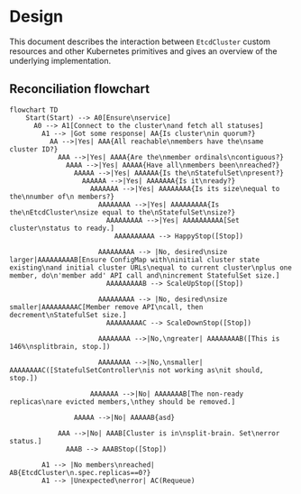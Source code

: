 # Design

This document describes the interaction between `EtcdCluster` custom resources and other Kubernetes
primitives and gives an overview of the underlying implementation.

## Reconciliation flowchart

```mermaid
flowchart TD
    Start(Start) --> A0[Ensure\nservice]
      A0 --> A1[Connect to the cluster\nand fetch all statuses]
        A1 --> |Got some response| AA{Is cluster\nin quorum?}
          AA -->|Yes| AAA{All reachable\nmembers have the\nsame cluster ID?}
            AAA -->|Yes| AAAA{Are the\nmember ordinals\ncontiguous?}
              AAAA -->|Yes| AAAAA{Have all\nmembers been\nreached?}
                AAAAA -->|Yes| AAAAAA{Is the\nStatefulSet\npresent?}
                  AAAAAA -->|Yes| AAAAAAA{Is it\nready?}
                    AAAAAAA -->|Yes| AAAAAAAA{Is its size\nequal to the\nnumber of\n members?}
                      AAAAAAAA -->|Yes| AAAAAAAAA{Is the\nEtcdCluster\nsize equal to the\nStatefulSet\nsize?}
                        AAAAAAAAA -->|Yes| AAAAAAAAAA[Set cluster\nstatus to ready.]
                          AAAAAAAAAA --> HappyStop([Stop])

                      AAAAAAAAA --> |No, desired\nsize larger|AAAAAAAAAB[Ensure ConfigMap with\ninitial cluster state existing\nand initial cluster URLs\nequal to current cluster\nplus one member, do\n'member add' API call and\nincrement StatefulSet size.]
                        AAAAAAAAAB --> ScaleUpStop([Stop])

                      AAAAAAAAA --> |No, desired\nsize smaller|AAAAAAAAAC[Member remove API\ncall, then decrement\nStatefulSet size.]
                        AAAAAAAAAC --> ScaleDownStop([Stop])

                      AAAAAAAA -->|No,\ngreater| AAAAAAAAB([This is 146%\nsplitbrain, stop.])

                      AAAAAAAA -->|No,\nsmaller| AAAAAAAAC([StatefulSetController\nis not working as\nit should, stop.])

                    AAAAAAA -->|No| AAAAAAAB[The non-ready replicas\nare evicted members,\nthey should be removed.]

                AAAAA -->|No| AAAAAB{asd}

            AAA -->|No| AAAB[Cluster is in\nsplit-brain. Set\nerror status.]
              AAAB --> AAABStop([Stop])

        A1 --> |No members\nreached| AB{EtcdCluster\n.spec.replicas==0?}
        A1 --> |Unexpected\nerror| AC(Requeue)
```
<!---
TODO: Commented this out in favor of flowchart, but some things might come back later
## Creating a cluster

When a user adds an `EtcdCluster` resource to the Kubernetes cluster, the reconciler observes an
`EtcdCluster` object with an empty list of conditions in its status. This prompts it to fill the
status field with a set of default conditions, including an "etcd not ready" condtion with the
reason "waiting for first quorum".

TODO: we need a diagram of possible state transitions for the various conditions. We also need to
better handle the possibility of a bad status being passed when creating a cluster. We should write
tests, where an etcd cluster with a non-empty status field is applied to the cluster. We should also
try to find a way to determine that the cluster is not ready and/or waiting for first quorum without
assuming that a new cluster has an empty status field.

Next, the operator creates the following objects:

* A configmap holding configuration values for bootstrapping a new cluster (`ETCD_INITIAL_CLUSTER_*` environment variables).
* A headless service for intra-cluster communication.
* A statefulset with pods for the individual members of the etcd cluster.
* A service for clients' access to the etcd cluster.
* A pod disruption budget to prevent the etcd cluster from losing quorum.

If the above is successful, the etcd cluster status is set to `Initialized`.

If no error happens, the statefulset is most likely not yet ready and the status is updated with "etcd cluster not ready" as it is "waiting for first quorum". Once the statefulset is ready, a reconciliation is triggered again, since the child statefulset is also being watched. Finally, the status is updated once again to a "ready" condition.
--->
